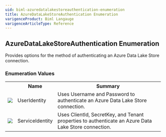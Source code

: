```yaml
---
uid: biml-azuredatalakestoreauthentication-enumeration
title: AzureDataLakeStoreAuthentication Enumeration
varigenceProduct: Biml Langauge
varigenceArticleType: Reference
---
```


## AzureDataLakeStoreAuthentication Enumeration<div class="LanguageSummary"><div class ="SummaryItem">Provides options for the method of authenticating an Azure Data Lake Store connection.</div></div><div class="EnumValueGroup">### Enumeration Values<table id="EnumValue" class="MemberList"><tbody><tr><th class="MemberTypeIconColumnHeader">&nbsp;</th><th class="MemberNameColumnHeader">Name</th><th class="MemberSummaryColumnHeader">Summary</th></tr><tr class="cd0"><td align="center" class="MemberTypeIcon"><img src="enumValue.png"></img></td><td class="MemberName">UserIdentity</td><td class="MemberSummary"><div class ="SummaryItem">Uses Username and Password to authenticate an Azure Data Lake Store connection.</div></td></tr><tr class="cd1"><td align="center" class="MemberTypeIcon"><img src="enumValue.png"></img></td><td class="MemberName">ServiceIdentity</td><td class="MemberSummary"><div class ="SummaryItem">Uses ClientId, SecretKey, and Tenant properties to authenticate an Azure Data Lake Store connection.</div></td></tr></tbody></table></div>